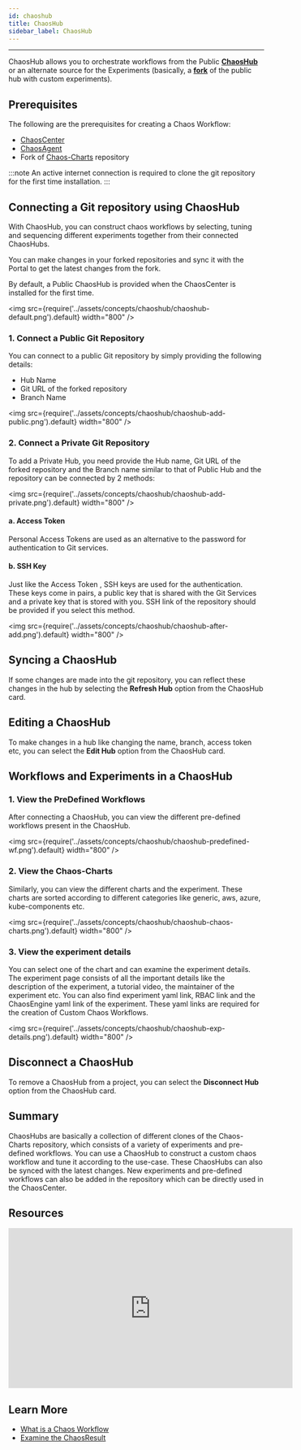 ```yaml
---
id: chaoshub
title: ChaosHub
sidebar_label: ChaosHub
---
```


---

ChaosHub allows you to orchestrate workflows from the Public **[ChaosHub](http://hub.litmuschaos.io/)** or an alternate source for the Experiments (basically, a **[fork](https://github.com/litmuschaos/chaos-charts)** of the public hub with custom experiments).

## Prerequisites

The following are the prerequisites for creating a Chaos Workflow:

- [ChaosCenter](chaoscenter)
- [ChaosAgent](chaos-agent)
- Fork of [Chaos-Charts](https://github.com/litmuschaos/chaos-charts) repository

:::note
An active internet connection is required to clone the git repository for the first time installation.
:::

## Connecting a Git repository using ChaosHub

With ChaosHub, you can construct chaos workflows by selecting, tuning and sequencing different experiments together from their connected ChaosHubs.

You can make changes in your forked repositories and sync it with the Portal to get the latest changes from the fork.

By default, a Public ChaosHub is provided when the ChaosCenter is installed for the first time.

<img src={require('../assets/concepts/chaoshub/chaoshub-default.png').default} width="800" />

### 1. Connect a Public Git Repository

You can connect to a public Git repository by simply providing the following details:

- Hub Name
- Git URL of the forked repository
- Branch Name

<img src={require('../assets/concepts/chaoshub/chaoshub-add-public.png').default} width="800" />

### 2. Connect a Private Git Repository

To add a Private Hub, you need provide the Hub name, Git URL of the forked repository and the Branch name similar to that of Public Hub and the repository can be connected by 2 methods:

<img src={require('../assets/concepts/chaoshub/chaoshub-add-private.png').default} width="800" />

#### a. Access Token

Personal Access Tokens are used as an alternative to the password for authentication to Git services.

#### b. SSH Key

Just like the Access Token , SSH keys are used for the authentication. These keys come in pairs, a public key that is shared with the Git Services and a private key that is stored with you.
SSH link of the repository should be provided if you select this method.

<img src={require('../assets/concepts/chaoshub/chaoshub-after-add.png').default} width="800" />

## Syncing a ChaosHub

If some changes are made into the git repository, you can reflect these changes in the hub by selecting the **Refresh Hub** option from the ChaosHub card.

## Editing a ChaosHub

To make changes in a hub like changing the name, branch, access token etc, you can select the **Edit Hub** option from the ChaosHub card.

## Workflows and Experiments in a ChaosHub

### 1. View the PreDefined Workflows

After connecting a ChaosHub, you can view the different pre-defined workflows present in the ChaosHub.

<img src={require('../assets/concepts/chaoshub/chaoshub-predefined-wf.png').default} width="800" />

### 2. View the Chaos-Charts

Similarly, you can view the different charts and the experiment. These charts are sorted according to different categories like generic, aws, azure, kube-components etc.

<img src={require('../assets/concepts/chaoshub/chaoshub-chaos-charts.png').default} width="800" />

### 3. View the experiment details

You can select one of the chart and can examine the experiment details.
The experiment page consists of all the important details like the description of the experiment, a tutorial video, the maintainer of the experiment etc.
You can also find experiment yaml link, RBAC link and the ChaosEngine yaml link of the experiment.
These yaml links are required for the creation of Custom Chaos Workflows.

<img src={require('../assets/concepts/chaoshub/chaoshub-exp-details.png').default} width="800" />

## Disconnect a ChaosHub

To remove a ChaosHub from a project, you can select the **Disconnect Hub** option from the ChaosHub card.

## Summary

ChaosHubs are basically a collection of different clones of the Chaos-Charts repository, which consists of a variety of experiments and pre-defined workflows. You can use a ChaosHub to construct a custom chaos workflow and tune it according to the use-case. These ChaosHubs can also be synced with the latest changes. New experiments and pre-defined workflows can also be added in the repository which can be directly used in the ChaosCenter.

## Resources

<iframe width="560" height="315" src="https://www.youtube.com/embed/qO-lfmorcus" title="YouTube video player" frameborder="0" allow="accelerometer; autoplay; clipboard-write; encrypted-media; gyroscope; picture-in-picture" allowfullscreen></iframe>

## Learn More

- [What is a Chaos Workflow](chaos-workflow)
- [Examine the ChaosResult](chaos-results)
